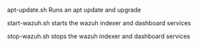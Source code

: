 apt-update.sh
Runs an apt update and upgrade

start-wazuh.sh
starts the wazuh indexer and dashboard services

stop-wazuh.sh
stops the wazuh indexer and dashboard services
